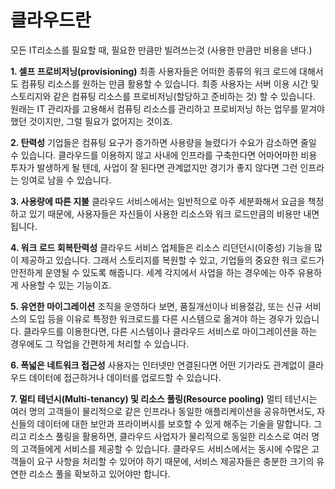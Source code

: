 # 클라우드란

모든 IT리소스를 필요할 때, 필요한 만큼만 빌려쓰는것 (사용한 만큼만 비용을 낸다.)



**1. 셀프 프로비저닝(provisioning)**
최종 사용자들은 어떠한 종류의 워크 로드에 대해서도 컴퓨팅 리소스를 원하는 만큼 활용할 수 있습니다. 최종 사용자는 서버 이용 시간 및 스토리지와 같은 컴퓨팅 리소스를 프로비저닝(할당하고 준비하는 것) 할 수 있습니다. 원래는 IT 관리자를 고용해서 컴퓨팅 리소스를 관리하고 프로비저닝 하는 업무를 맡겨야 했던 것이지만, 그럴 필요가 없어지는 것이죠.

**2. 탄력성**
기업들은 컴퓨팅 요구가 증가하면 사용량을 늘렸다가 수요가 감소하면 줄일 수 있습니다. 클라우드를 이용하지 않고 사내에 인프라를 구축한다면 어마어마한 비용 투자가 발생하게 될 텐데, 사업이 잘 된다면 관계없지만 경기가 좋지 않다면 그런 인프라는 잉여로 남을 수 있습니다.

**3. 사용량에 따른 지불**
클라우드 서비스에서는 일반적으로 아주 세분화해서 요금을 책정하고 있기 때문에, 사용자들은 자신들이 사용한 리소스와 워크 로드만큼의 비용만 내면 됩니다.

**4. 워크 로드 회복탄력성**
클라우드 서비스 업체들은 리소스 리던던시(이중성) 기능을 많이 제공하고 있습니다. 그래서 스토리지를 복원할 수 있고, 기업들의 중요한 워크 로드가 안전하게 운영될 수 있도록 해줍니다. 세계 각지에서 사업을 하는 경우에는 아주 유용하게 사용할 수 있는 기능이죠.

**5. 유연한 마이그레이션**
조직을 운영하다 보면, 품질개선이나 비용절감, 또는 신규 서비스의 도입 등을 이유로 특정한 워크로드를 다른 시스템으로 옮겨야 하는 경우가 있습니다. 클라우드를 이용한다면, 다른 시스템이나 클라우드 서비스로 마이그레이션을 하는 경우에도 그 작업을 간편하게 처리할 수 있습니다.

**6. 폭넓은 네트워크 접근성**
사용자는 인터넷만 연결된다면 어떤 기가라도 관계없이 클라우드 데이터에 접근하거나 데이터를 업로드할 수 있습니다.

**7. 멀티 테넌시(Multi-tenancy) 및 리소스 풀링(Resource pooling)**
멀티 테넌시는 여러 명의 고객들이 물리적으로 같은 인프라나 동일한 애플리케이션을 공유하면서도, 자신들의 데이터에 대한 보안과 프라이버시를 보호할 수 있게 해주는 기술을 말합니다. 그리고 리소스 풀링을 활용하면, 클라우드 사업자가 물리적으로 동일한 리소스로 여러 명의 고객들에게 서비스를 제공할 수 있습니다. 클라우드 서비스에서는 동시에 수많은 고객들이 요구 사항을 처리할 수 있어야 하기 때문에, 서비스 제공자들은 충분한 크기의 유연한 리소스 풀을 확보하고 있어야만 합니다.